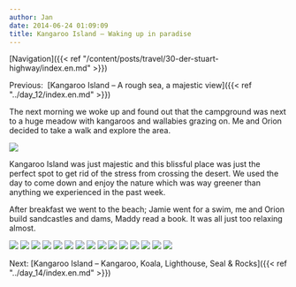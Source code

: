 ```yaml
---
author: Jan
date: 2014-06-24 01:09:09
title: Kangaroo Island – Waking up in paradise
---
```


[Navigation]({{< ref "/content/posts/travel/30-der-stuart-highway/index.en.md" >}})

Previous:  [Kangaroo Island – A rough sea, a majestic view]({{< ref "../day_12/index.en.md" >}})

The next morning we woke up and found out that the campground was next to a
huge meadow with kangaroos and wallabies grazing on. Me and Orion decided to
take a walk and explore the area.

![](images/trees.jpg)

Kangaroo Island was just majestic and this blissful place was just the perfect
spot to get rid of the stress from crossing the desert. We used the day to come
down and enjoy the nature which was way greener than anything we experienced in
the past week.

After breakfast we went to the beach; Jamie went for a swim, me and Orion build
sandcastles and dams, Maddy read a book. It was all just too relaxing almost.

![](images/snorkling.jpg)
![](images/photograph.jpg)
![](images/rocks.jpg)
![](images/jamie.jpg)
![](images/flowers.jpg)
![](images/meadow.jpg)
![](images/butterfly.jpg)
![](images/creek.jpg)
![](images/wood.jpg)
![](images/parking.jpg)
![](images/shell.jpg)
![](images/orion.jpg)
![](images/wave.jpg)
![](images/meadow2.jpg)
![](images/creek2.jpg)

Next: [Kangaroo Island – Kangaroo, Koala, Lighthouse, Seal & Rocks]({{< ref "../day_14/index.en.md" >}})
